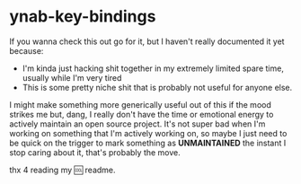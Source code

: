 # ynab-key-bindings

If you wanna check this out go for it, but I haven't really documented it yet because:

- I'm kinda just hacking shit together in my extremely limited spare time, usually while I'm very tired
- This is some pretty niche shit that is probably not useful for anyone else.

I might make something more generically useful out of this if the mood strikes me but, dang, I really don't have the time or emotional energy to actively maintain an open source project. It's not super bad when I'm working on something that I'm actively working on, so maybe I just need to be quick on the trigger to mark something as **UNMAINTAINED** the instant I stop caring about it, that's probably the move.

thx 4 reading my 🆒 readme.
